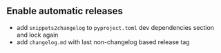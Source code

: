 ## Enable automatic releases
<!--
type: feature
scope: all
affected: all
-->

- add `snippets2changelog` to `pyproject.toml` dev dependencies section and lock again
- add `changelog.md` with last non-changelog based release tag
